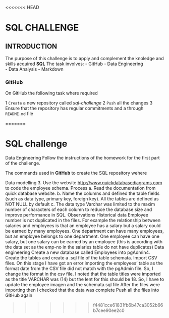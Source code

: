 <<<<<<< HEAD
# SQL CHALLENGE


## INTRODUCTION
The purpose of this challenge is to apply and complement the knoledge and skills acquired **SQL**
The task involves:
    - GitHub
    - Data Engineering  
    - Data Analysis
    - Markdown 


### GitHub
On GitHub the following task where required 

1 `Create` a new repository called *sql-challenge*
2 `Push` all the changes 
3 Ensure that the repository has regular commitments and a through `README.md` file
 




=======
# SQL challenge 

Data Engineering
Follow the instructions of the homework for the first part of the challenge. 
  
The commands used in **GitHub** to create the SQL repository wehere
  

Data modelling 3. Use the website http://www.quickdatabasediagrams.com to code the employee schema. Process a. Read the documentation from quick database website. b. Name the columns and defined the table fields (such as data type, primary key, foreign key). All the tables are defined as NOT NULL by default c. The data type Varchar was limited to the maxim number of characters of each column to reduce the database size and improve performance in SQL. Observations Historical data Employee number is not duplicated in the files. For example the relationship between salaries and employees is that an employee has a salary but a salary could be earned by many employees. One department can have many employees, but an employee belongs to one department. One employee can have one salary, but one salary can be earned by an employee (this is according with the data set as the emp-no in the salaries table do not have duplicates)
Data engineering Create a new database called Employees into pgAdmin4. Create the tables and create a .sql file of the table schemata. Import CSV files. On this stage I have got an error importing the employees’ table as the format date from the CSV file did not match with the pgAdmin file. So, I change the format in the csv file. I noted that the table titles were imported as the title VARCHAR was (14) but the lent for this should be 18. So, I have to update the employee imagen and the schemata.sql file After the files were importing then I checked that the data was complete Push all the files into GitHub again
>>>>>>> f4481cce61831fb6b47ca3052b66b7cee90ee2c0
